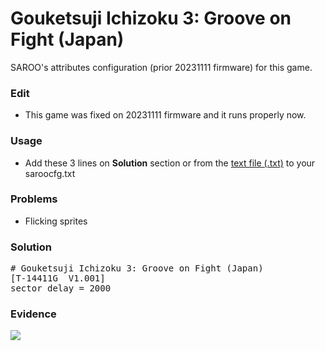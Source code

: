 # Gouketsuji Ichizoku 3: Groove on Fight (Japan)

SAROO's attributes configuration (prior 20231111 firmware) for this game.

### Edit

- This game was fixed on 20231111 firmware and it runs properly now.

### Usage

- Add these 3 lines on **Solution** section or from the [text file (.txt)](./config.txt) to your saroocfg.txt

### Problems

- Flicking sprites

### Solution

<pre># Gouketsuji Ichizoku 3: Groove on Fight (Japan)
[T-14411G  V1.001]
sector_delay = 2000</pre>

### Evidence

[![](https://img.youtube.com/vi/K3ajIqWbAVw/0.jpg)](https://www.youtube.com/watch?v=K3ajIqWbAVw)

